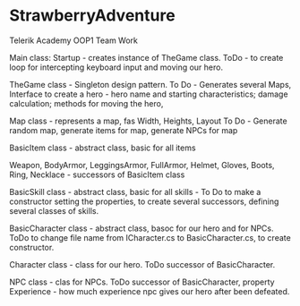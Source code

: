 # StrawberryAdventure
Telerik Academy OOP1 Team Work

Main class: Startup - creates instance of TheGame class. ToDo - to create loop for intercepting keyboard input and moving our hero.

TheGame class - Singleton design pattern.
  To Do - Generates several Maps, Interface to create a hero - hero name and starting characteristics; damage calculation; methods for moving the hero, 

Map class - represents a map, fas Width, Heights, Layout
  To Do - Generate random map, generate items for map, generate NPCs for map

BasicItem class - abstract class, basic for all items

Weapon, BodyArmor, LeggingsArmor, FullArmor, Helmet, Gloves, Boots, Ring, Necklace - successors of BasicItem class

BasicSkill class - abstract class, basic for all skills - To Do to make a constructor setting the properties, to create several successors, defining several classes of skills.

BasicCharacter class - abstract class, basoc for our hero and for NPCs. ToDo to change file name from ICharacter.cs to BasicCharacter.cs, to create constructor.

Character class - class for our hero. ToDo successor of BasicCharacter.

NPC class - clas for NPCs. ToDo successor of BasicCharacter, property Experience - how much experience npc gives our hero after been defeated.
